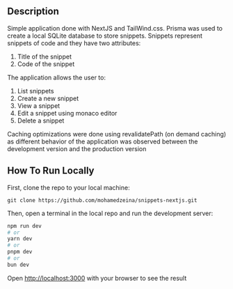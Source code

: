 ## Description
Simple application done with NextJS and TailWind.css. Prisma was used to create a local SQLite database to store snippets.
Snippets represent snippets of code and they have two attributes:
1) Title of the snippet
2) Code of the snippet

The application allows the user to:
1) List snippets 
2) Create a new snippet
3) View a snippet
4) Edit a snippet using monaco editor
5) Delete a snippet

Caching optimizations were done using revalidatePath (on demand caching) as different behavior of the application was observed between the development version and the production version

## How To Run Locally
First, clone the repo to your local machine:
```
git clone https://github.com/mohamedzeina/snippets-nextjs.git
```

Then, open a terminal in the local repo and run the development server:

```bash
npm run dev
# or
yarn dev
# or
pnpm dev
# or
bun dev
```

Open [http://localhost:3000](http://localhost:3000) with your browser to see the result

